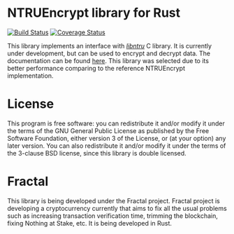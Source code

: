 # NTRUEncrypt library for Rust #

[![Build Status](https://travis-ci.org/FractalGlobal/ntru-rs.svg?branch=master)](https://travis-ci.org/FractalGlobal/ntru-rs)
[![Coverage Status](https://coveralls.io/repos/FractalGlobal/ntru-rs/badge.svg?branch=master&service=github)](https://coveralls.io/github/FractalGlobal/ntru-rs?branch=master)

This library implements an interface with
*[libntru](https://tbuktu.github.io/ntru/)* C library. It is currently under
development, but can be used to encrypt and decrypt data. The documentation can
be found [here](http://fractal.global/ntru-rs). This library was selected due to
its better performance comparing to the reference NTRUEncrypt implementation.

# License #

This program is free software: you can redistribute it and/or modify it under
the terms of the GNU General Public License as published by the Free Software
Foundation, either version 3 of the License, or (at your option) any later
version. You can also redistribute it and/or modify it under the terms of the
3-clause BSD license, since this library is double licensed.

# Fractal #

This library is being developed under the Fractal project. Fractal project is
developing a cryptocurrency currently that aims to fix all the usual problems
such as increasing transaction verification time, trimming the blockchain,
fixing Nothing at Stake, etc. It is being developed in Rust.
